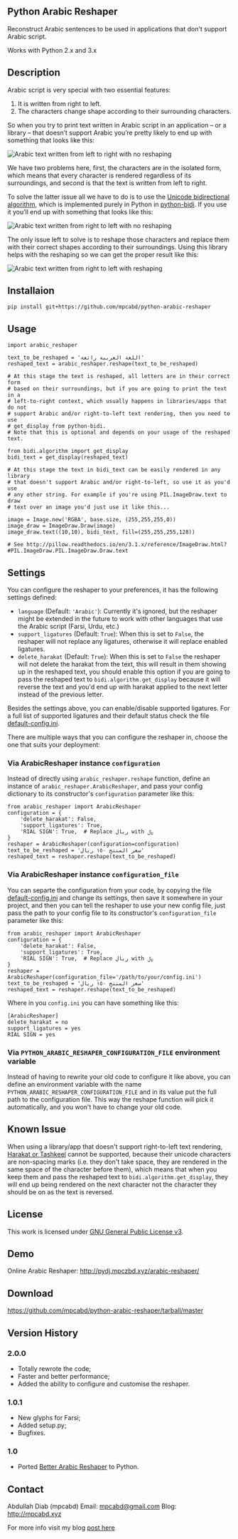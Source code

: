 ## Python Arabic Reshaper
Reconstruct Arabic sentences to be used in applications that don't support
Arabic script.

Works with Python 2.x and 3.x

## Description

Arabic script is very special with two essential features:

1. It is written from right to left.
2. The characters change shape according to their surrounding characters.

So when you try to print text written in Arabic script in an application
– or a library – that doesn’t support Arabic you’re pretty likely to end up
with something that looks like this:

![Arabic text written from left to right with no reshaping](http://mpcabd.xyz/wp-content/uploads/2012/05/arabic-1.png)

We have two problems here, first, the characters are in the isolated form,
which means that every character is rendered regardless of its surroundings,
and second is that the text is written from left to right.

To solve the latter issue all we have to do is to use the
[Unicode bidirectional algorithm](http://unicode.org/reports/tr9/), which is
implemented purely in Python in
[python-bidi](https://github.com/MeirKriheli/python-bidi).
If you use it you’ll end up with something that looks like this:

![Arabic text written from right to left with no reshaping](http://mpcabd.xyz/wp-content/uploads/2012/05/arabic-6.png)

The only issue left to solve is to reshape those characters and replace them
with their correct shapes according to their surroundings. Using this library
helps with the reshaping so we can get the proper result like this:

![Arabic text written from right to left with reshaping](http://mpcabd.xyz/wp-content/uploads/2012/05/arabic-3.png)

## Installaion

    pip install git+https://github.com/mpcabd/python-arabic-reshaper

## Usage

```
import arabic_reshaper

text_to_be_reshaped = 'اللغة العربية رائعة'
reshaped_text = arabic_reshaper.reshape(text_to_be_reshaped)

# At this stage the text is reshaped, all letters are in their correct form
# based on their surroundings, but if you are going to print the text in a
# left-to-right context, which usually happens in libraries/apps that do not
# support Arabic and/or right-to-left text rendering, then you need to use
# get_display from python-bidi.
# Note that this is optional and depends on your usage of the reshaped text.

from bidi.algorithm import get_display
bidi_text = get_display(reshaped_text)

# At this stage the text in bidi_text can be easily rendered in any library
# that doesn't support Arabic and/or right-to-left, so use it as you'd use
# any other string. For example if you're using PIL.ImageDraw.text to draw
# text over an image you'd just use it like this...

image = Image.new('RGBA', base.size, (255,255,255,0))
image_draw = ImageDraw.Draw(image)
image_draw.text((10,10), bidi_text, fill=(255,255,255,128))

# See http://pillow.readthedocs.io/en/3.1.x/reference/ImageDraw.html?#PIL.ImageDraw.PIL.ImageDraw.Draw.text

```

## Settings

You can configure the reshaper to your preferences, it has the following
settings defined:

* `language` (Default: `'Arabic'`): Currently it's ignored, but the reshaper
might be extended in the future to work with other languages that use the
Arabic script (Farsi, Urdu, etc.)
* `support_ligatures` (Default: `True`): When this is set to `False`, the
reshaper will not replace any ligatures, otherwise it will replace enabled
ligatures.
* `delete_harakat` (Default: `True`): When this is set to `False` the reshaper
will not delete the harakat from the text, this will result in them showing up
in the reshaped text, you should enable this option if you are going to pass
the reshaped text to `bidi.algorithm.get_display` because it will reverse the
text and you'd end up with harakat applied to the next letter instead of the
previous letter.

Besides the settings above, you can enable/disable supported ligatures. For a
full list of supported ligatures and their default status check the file
[default-config.ini](default-config.ini).

There are multiple ways that you can configure the reshaper in, choose the one
that suits your deployment:

### Via ArabicReshaper instance `configuration`

Instead of directly using `arabic_reshaper.reshape` function, define an
instance of `arabic_reshaper.ArabicReshaper`, and pass your config dictionary
to its constructor's `configuration` parameter like this:

```
from arabic_reshaper import ArabicReshaper
configuration = {
    'delete_harakat': False,
    'support_ligatures': True,
    'RIAL SIGN': True,  # Replace ريال with ﷼
}
reshaper = ArabicReshaper(configuration=configuration)
text_to_be_reshaped = 'سعر المنتج ١٥٠ ريال'
reshaped_text = reshaper.reshape(text_to_be_reshaped)
```

### Via ArabicReshaper instance `configuration_file`

You can separte the configuration from your code, by copying the file
[default-config.ini](default-config.ini) and change its settings,
then save it somewhere in your project, and then you can tell the reshaper
to use your new config file, just pass the path to your config file to its
constructor's `configuration_file` parameter like this:

```
from arabic_reshaper import ArabicReshaper
configuration = {
    'delete_harakat': False,
    'support_ligatures': True,
    'RIAL SIGN': True,  # Replace ريال with ﷼
}
reshaper = ArabicReshaper(configuration_file='/path/to/your/config.ini')
text_to_be_reshaped = 'سعر المنتج ١٥٠ ريال'
reshaped_text = reshaper.reshape(text_to_be_reshaped)
```

Where in you `config.ini` you can have something like this:

```
[ArabicReshaper]
delete_harakat = no
support_ligatures = yes
RIAL SIGN = yes
```

### Via `PYTHON_ARABIC_RESHAPER_CONFIGURATION_FILE` environment variable

Instead of having to rewrite your old code to configure it like above, you can
define an environment variable with the name
`PYTHON_ARABIC_RESHAPER_CONFIGURATION_FILE` and in its value put the full path
to the configuration file. This way the reshape function will pick it
automatically, and you won't have to change your old code.

## Known Issue

When using a library/app that doesn't support right-to-left text rendering,
[Harakat or Tashkeel](http://en.wikipedia.org/wiki/Arabic_diacritics#Tashkil_.28marks_used_as_phonetic_guides.29)
cannot be supported, because their unicode characters are non-spacing marks
(i.e. they don't take space, they are rendered in the same space of the
character before them), which means that when you keep them and pass the
reshaped text to `bidi.algorithm.get_display`, they will end up being rendered
on the next character not the character they should be on as the text is
reversed.

## License

This work is licensed under
[GNU General Public License v3](http://www.gnu.org/licenses/gpl.txt).

## Demo

Online Arabic Reshaper: http://pydj.mpczbd.xyz/arabic-reshaper/

## Download

https://github.com/mpcabd/python-arabic-reshaper/tarball/master

## Version History

### 2.0.0

* Totally rewrote the code;
* Faster and better performance;
* Added the ability to configure and customise the reshaper.

### 1.0.1

* New glyphs for Farsi;
* Added setup.py;
* Bugfixes.

### 1.0

* Ported [Better Arabic Reshaper](https://github.com/agawish/Better-Arabic-Reshaper/)
to Python.

## Contact

Abdullah Diab (mpcabd)
Email: 	mpcabd@gmail.com
Blog:	http://mpcabd.xyz

For more info visit my blog
[post here](http://mpcabd.xyz/python-arabic-text-reshaper/)
